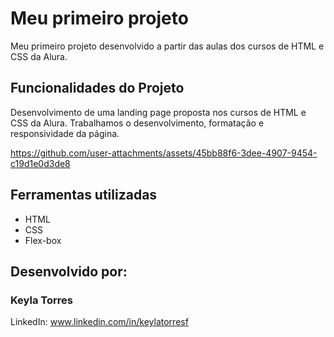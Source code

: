 # Meu primeiro projeto 
Meu primeiro projeto desenvolvido a partir das aulas dos cursos de HTML e CSS da Alura.

## Funcionalidades do Projeto
Desenvolvimento de uma landing page proposta nos cursos de HTML e CSS da Alura. Trabalhamos o desenvolvimento, formatação e responsividade da página. 

https://github.com/user-attachments/assets/45bb88f6-3dee-4907-9454-c19d1e0d3de8

## Ferramentas utilizadas
* HTML
* CSS
* Flex-box

## Desenvolvido por:
### Keyla Torres
LinkedIn: www.linkedin.com/in/keylatorresf


